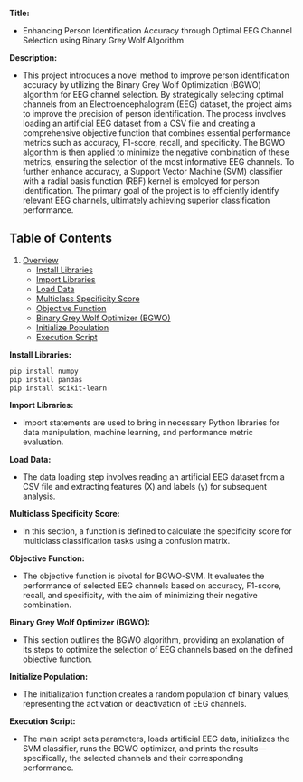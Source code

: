 **Title:**
- Enhancing Person Identification Accuracy through Optimal EEG Channel Selection using Binary Grey Wolf Algorithm

**Description:**
- This project introduces a novel method to improve person identification accuracy by utilizing the Binary Grey Wolf Optimization (BGWO) algorithm for EEG channel selection. By strategically selecting optimal channels from an Electroencephalogram (EEG) dataset, the project aims to improve the precision of person identification. The process involves loading an artificial EEG dataset from a CSV file and creating a comprehensive objective function that combines essential performance metrics such as accuracy, F1-score, recall, and specificity. The BGWO algorithm is then applied to minimize the negative combination of these metrics, ensuring the selection of the most informative EEG channels. To further enhance accuracy, a Support Vector Machine (SVM) classifier with a radial basis function (RBF) kernel is employed for person identification. The primary goal of the project is to efficiently identify relevant EEG channels, ultimately achieving superior classification performance.

## Table of Contents
1. [Overview](#overview)
   - [Install Libraries](#install-libraries)
   - [Import Libraries](#import-libraries)
   - [Load Data](#load-data)
   - [Multiclass Specificity Score](#multiclass-specificity-score)
   - [Objective Function](#objective-function)
   - [Binary Grey Wolf Optimizer (BGWO)](#binary-grey-wolf-optimizer-bgwo)
   - [Initialize Population](#initialize-population)
   - [Execution Script](#execution-script)

**Install Libraries:**
```bash
pip install numpy
pip install pandas
pip install scikit-learn
```

**Import Libraries:**
- Import statements are used to bring in necessary Python libraries for data manipulation, machine learning, and performance metric evaluation.

**Load Data:**
- The data loading step involves reading an artificial EEG dataset from a CSV file and extracting features (X) and labels (y) for subsequent analysis.

**Multiclass Specificity Score:**
- In this section, a function is defined to calculate the specificity score for multiclass classification tasks using a confusion matrix.

**Objective Function:**
- The objective function is pivotal for BGWO-SVM. It evaluates the performance of selected EEG channels based on accuracy, F1-score, recall, and specificity, with the aim of minimizing their negative combination.

**Binary Grey Wolf Optimizer (BGWO):**
- This section outlines the BGWO algorithm, providing an explanation of its steps to optimize the selection of EEG channels based on the defined objective function.

**Initialize Population:**
- The initialization function creates a random population of binary values, representing the activation or deactivation of EEG channels.

**Execution Script:**
- The main script sets parameters, loads artificial EEG data, initializes the SVM classifier, runs the BGWO optimizer, and prints the results—specifically, the selected channels and their corresponding performance.

